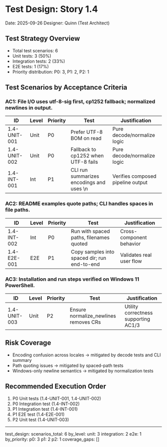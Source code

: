 # Test Design: Story 1.4

Date: 2025-09-26
Designer: Quinn (Test Architect)

## Test Strategy Overview

- Total test scenarios: 6
- Unit tests: 3 (50%)
- Integration tests: 2 (33%)
- E2E tests: 1 (17%)
- Priority distribution: P0: 3, P1: 2, P2: 1

## Test Scenarios by Acceptance Criteria

### AC1: File I/O uses utf-8-sig first, cp1252 fallback; normalized newlines in output.

| ID           | Level | Priority | Test                                     | Justification                     |
| ------------ | ----- | -------- | ---------------------------------------- | --------------------------------- |
| 1.4-UNIT-001 | Unit  | P0       | Prefer UTF-8 BOM on read                 | Pure decode/normalize logic       |
| 1.4-UNIT-002 | Unit  | P0       | Fallback to cp1252 when UTF-8 fails      | Pure decode/normalize logic       |
| 1.4-INT-001  | Int   | P1       | CLI run summarizes encodings and uses \n | Verifies composed pipeline output |

### AC2: README examples quote paths; CLI handles spaces in file paths.

| ID          | Level | Priority | Test                                         | Justification            |
| ----------- | ----- | -------- | -------------------------------------------- | ------------------------ |
| 1.4-INT-002 | Int   | P0       | Run with spaced paths, filenames quoted      | Cross-component behavior |
| 1.4-E2E-001 | E2E   | P1       | Copy samples into spaced dir; run end-to-end | Validates real user flow |

### AC3: Installation and run steps verified on Windows 11 PowerShell.

| ID           | Level | Priority | Test                                  | Justification                        |
| ------------ | ----- | -------- | ------------------------------------- | ------------------------------------ |
| 1.4-UNIT-003 | Unit  | P2       | Ensure normalize_newlines removes CRs | Utility correctness supporting AC1/3 |

## Risk Coverage

- Encoding confusion across locales → mitigated by decode tests and CLI summary
- Path quoting issues → mitigated by spaced-path tests
- Windows-only newline semantics → mitigated by normalization tests

## Recommended Execution Order

1. P0 Unit tests (1.4-UNIT-001, 1.4-UNIT-002)
2. P0 Integration test (1.4-INT-002)
3. P1 Integration test (1.4-INT-001)
4. P1 E2E test (1.4-E2E-001)
5. P2 Unit test (1.4-UNIT-003)

---

test_design:
  scenarios_total: 6
  by_level:
    unit: 3
    integration: 2
    e2e: 1
  by_priority:
    p0: 3
    p1: 2
    p2: 1
  coverage_gaps: []


